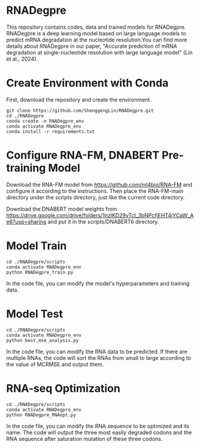 # RNADegpre

This repository contains codes, data and trained models for RNADegpre. RNADegpre is a deep learning model based on large language models to predict mRNA degradation at the nucleotide resolution.You can find more details about RNADegpre in our paper, "Accurate prediction of mRNA degradation at single-nucleotide resolution with large language model" (Lin et al., 2024).

# Create Environment with Conda

First, download the repository and create the environment.

```
git clone https://github.com/ShenggengLin/RNADegpre.git
cd ./RNADegpre
conda create -n RNADegpre_env
conda activate RNADegpre_env
conda install -r requirements.txt
```

# Configure RNA-FM, DNABERT Pre-training Model

Download the RNA-FM model from https://github.com/ml4bio/RNA-FM and configure it according to the instructions. Then place the RNA-FM-main directory under the scripts directory, just like the current code directory.

Download the DNABERT model weights from https://drive.google.com/drive/folders/1nzlKD29vTcI_3bNPcfjEHT4jYCaW_Ae6?usp=sharing and put it in the scripts/DNABERT6 directory.

# Model Train
```
cd ./RNADegpre/scripts
conda activate RNADegpre_env
python RNADegpre_train.py
```
In the code file, you can modify the model's hyperparameters and training data.

# Model Test
```
cd ./RNADegpre/scripts
conda activate RNADegpre_env
python best_mse_analysis.py
```
In the code file, you can modify the RNA data to be predicted. If there are multiple RNAs, the code will sort the RNAs from small to large according to the value of MCRMSE and output them.

# RNA-seq Optimization
```
cd ./RNADegpre/scripts
conda activate RNADegpre_env
python RNADegpre_RNAopt.py
```
In the code file, you can modify the RNA sequence to be optimized and its name. The code will output the three most easily degraded codons and the RNA sequence after saturation mutation of these three codons.
